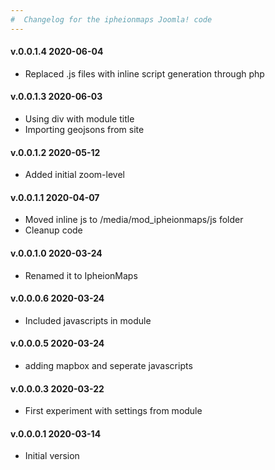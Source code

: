 ```yaml
--- 
#  Changelog for the ipheionmaps Joomla! code
---
```

<h4>v.0.0.1.4 2020-06-04</h4>
<ul>
<li>Replaced .js files with inline script generation through php</li>
</ul>

<h4>v.0.0.1.3 2020-06-03</h4>
<ul>
<li>Using div with module title</li>
<li>Importing geojsons from site</li>
</ul>

<h4>v.0.0.1.2 2020-05-12</h4>
<ul>
<li>Added initial zoom-level</li>
</ul>

<h4>v.0.0.1.1 2020-04-07</h4>
<ul>
<li>Moved inline js to /media/mod_ipheionmaps/js folder</li>
<li>Cleanup code</li> 
</ul>

<h4>v.0.0.1.0 2020-03-24</h4>
<ul>
<li>Renamed it to IpheionMaps</li>
</ul>

<h4>v.0.0.0.6 2020-03-24</h4>
<ul>
<li>Included javascripts in module</li>
</ul>

<h4>v.0.0.0.5 2020-03-24</h4>
<ul>
<li>adding mapbox and seperate javascripts</li>
</ul>

<h4>v.0.0.0.3 2020-03-22</h4>
<ul>
<li>First experiment with settings from module</li>
</ul>

<h4>v.0.0.0.1 2020-03-14</h4>
<ul>
<li>Initial version</li>
</ul>
